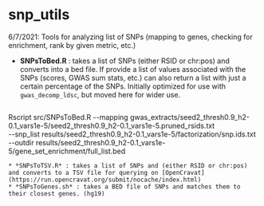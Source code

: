 # snp_utils
6/7/2021: Tools for analyzing list of SNPs (mapping to genes, checking for enrichment, rank by given metric, etc.)
* **SNPsToBed.R** : takes a list of SNPs (either RSID or chr:pos) and converts into a bed file. If provide a list of values associated with the SNPs (scores, GWAS sum stats, etc.) can also return a list with just a certain percentage of the SNPs. Initially optimized for use with `gwas_decomp_ldsc`, but moved here for wider use.
  ```USAGE:
 Rscript src/SNPsToBed.R --mapping gwas_extracts/seed2_thresh0.9_h2-0.1_vars1e-5/seed2_thresh0.9_h2-0.1_vars1e-5.pruned_rsids.txt \
 --snp_list results/seed2_thresh0.9_h2-0.1_vars1e-5/factorization/snp.ids.txt \
 --outdir results/seed2_thresh0.9_h2-0.1_vars1e-5/gene_set_enrichment/full_list.bed
```
* *SNPsToTSV.R* : takes a list of SNPs and (either RSID or chr:pos) and converts to a TSV file for querying on [OpenCravat](https://run.opencravat.org/submit/nocache/index.html)
* *SNPsToGenes.sh* : takes a BED file of SNPs and matches them to their closest genes. (hg19)

